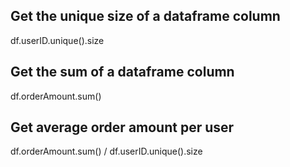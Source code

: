 ## Get the unique size of a dataframe column 

df.userID.unique().size

## Get the sum of a dataframe column

df.orderAmount.sum()

## Get average order amount per user

df.orderAmount.sum() / df.userID.unique().size

